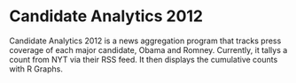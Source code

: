 <h1>Candidate Analytics 2012</h1>
Candidate Analytics 2012 is a news aggregation program that tracks press coverage of each major candidate, Obama and Romney. Currently, it tallys a count from NYT via their RSS feed. It then displays the cumulative counts with R Graphs.
